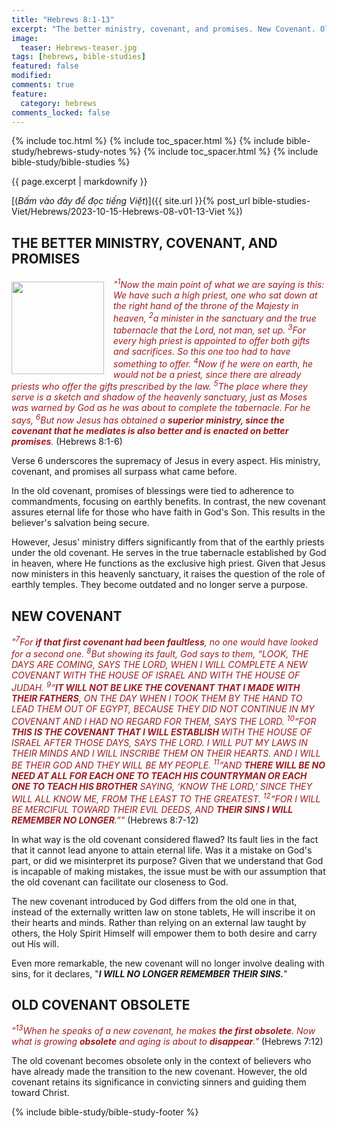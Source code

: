 ```yaml
---
title: "Hebrews 8:1-13"
excerpt: "The better ministry, covenant, and promises. New Covenant. Old Covenant obsolete."
image:
  teaser: Hebrews-teaser.jpg
tags: [hebrews, bible-studies]
featured: false
modified:
comments: true
feature:
  category: hebrews
comments_locked: false
---
```


{% include toc.html %}
{% include toc_spacer.html %}
{% include bible-study/hebrews-study-notes %}
{% include toc_spacer.html %}
{% include bible-study/bible-studies %}

{{ page.excerpt | markdownify }}

[(<em>Bấm vào đây để đọc tiếng Việt</em>)]({{ site.url }}{% post_url bible-studies-Viet/Hebrews/2023-10-15-Hebrews-08-v01-13-Viet %})

## THE BETTER MINISTRY, COVENANT, AND PROMISES
<div>
<p>
<img alt src="{{ site.url }}/assets/images/Hebrews-teaser.jpg" style="border: 0px none; margin: 7px 15px 0px 0px; max-width: 100%; height: 148px; padding: 0px; float: left;">
    <span style="color: rgb(159, 29, 33);"><i>"<sup>1</sup>Now the main point of what we are saying is this: We have such a high priest, one who sat down at the right hand of the throne of the Majesty in heaven,  <sup>2</sup>a minister in the sanctuary and the true tabernacle that the Lord, not man, set up.  <sup>3</sup>For every high priest is appointed to offer both gifts and sacrifices. So this one too had to have something to offer.  <sup>4</sup>Now if he were on earth, he would not be a priest, since there are already priests who offer the gifts prescribed by the law.  <sup>5</sup>The place where they serve is a sketch and shadow of the heavenly sanctuary, just as Moses was warned by God as he was about to complete the tabernacle. For he says,  <sup>6</sup>But now Jesus has obtained a <strong>superior ministry, since the covenant that he mediates is also better and is enacted on better promises</strong>.</i></span> (Hebrews 8:1-6)
    </p>
</div>

Verse 6 underscores the supremacy of Jesus in every aspect. His ministry, covenant, and promises all surpass what came before.

In the old covenant, promises of blessings were tied to adherence to commandments, focusing on earthly benefits. In contrast, the new covenant assures eternal life for those who have faith in God's Son. This results in the believer's salvation being secure.

However, Jesus' ministry differs significantly from that of the earthly priests under the old covenant. He serves in the true tabernacle established by God in heaven, where He functions as the exclusive high priest. Given that Jesus now ministers in this heavenly sanctuary, it raises the question of the role of earthly temples. They become outdated and no longer serve a purpose.

## NEW COVENANT

<span style="color: rgb(159, 29, 33);">
<i>"<sup>7</sup>For <strong>if that first covenant had been faultless</strong>, no one would have looked for a second one.  <sup>8</sup>But showing its fault, God says to them, “LOOK, THE DAYS ARE COMING, SAYS THE LORD, WHEN I WILL COMPLETE A NEW COVENANT WITH THE HOUSE OF ISRAEL AND WITH THE HOUSE OF JUDAH.  <SUP>9</SUP>“<strong>IT WILL NOT BE LIKE THE COVENANT THAT I MADE WITH THEIR FATHERS</strong>, ON THE DAY WHEN I TOOK THEM BY THE HAND TO LEAD THEM OUT OF EGYPT, BECAUSE THEY DID NOT CONTINUE IN MY COVENANT AND I HAD NO REGARD FOR THEM, SAYS THE LORD.  <SUP>10</SUP>“FOR <strong>THIS IS THE COVENANT THAT I WILL ESTABLISH</strong> WITH THE HOUSE OF ISRAEL AFTER THOSE DAYS, SAYS THE LORD. I WILL PUT MY LAWS IN THEIR MINDS AND I WILL INSCRIBE THEM ON THEIR HEARTS. AND I WILL BE THEIR GOD AND THEY WILL BE MY PEOPLE.  <SUP>11</SUP>“AND <strong>THERE WILL BE NO NEED AT ALL FOR EACH ONE TO TEACH HIS COUNTRYMAN OR EACH ONE TO TEACH HIS BROTHER</strong> SAYING, ‘KNOW THE LORD,’ SINCE THEY WILL ALL KNOW ME, FROM THE LEAST TO THE GREATEST.  <SUP>12</SUP>“FOR I WILL BE MERCIFUL TOWARD THEIR EVIL DEEDS, AND <strong>THEIR SINS I WILL REMEMBER NO LONGER</strong>.”"</i></span> (Hebrews 8:7-12)

In what way is the old covenant considered flawed? Its fault lies in the fact that it cannot lead anyone to attain eternal life. Was it a mistake on God's part, or did we misinterpret its purpose? Given that we understand that God is incapable of making mistakes, the issue must be with our assumption that the old covenant can facilitate our closeness to God.

The new covenant introduced by God differs from the old one in that, instead of the externally written law on stone tablets, He will inscribe it on their hearts and minds. Rather than relying on an external law taught by others, the Holy Spirit Himself will empower them to both desire and carry out His will.

Even more remarkable, the new covenant will no longer involve dealing with sins, for it declares, "***I WILL NO LONGER REMEMBER THEIR SINS.***"



## OLD COVENANT OBSOLETE

<span style="color: rgb(159, 29, 33);">
<i>"<sup>13</sup>When he speaks of a new covenant, he makes <strong>the first obsolete</strong>. Now what is growing <strong>obsolete</strong> and aging is about to <strong>disappear</strong>."</i></span> (Hebrews 7:12)

The old covenant becomes obsolete only in the context of believers who have already made the transition to the new covenant. However, the old covenant retains its significance in convicting sinners and guiding them toward Christ.

{% include bible-study/bible-study-footer %}

